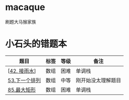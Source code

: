 # macaque
刷题大马猴家族
# 小石头的错题本
| 题目|标签| 等级 | 备注 |
| ------ | ------ | ------ | ------ |
| [[42. 接雨水](https://leetcode-cn.com/problems/trapping-rain-water/)] |数组 | 困难 | 单调栈 |
| [53.下一个排列](https://leetcode-cn.com/problems/next-permutation/submissions/) |数组 | 中等 | 刚开始没太理解题目 |
| [85.最大矩形](https://leetcode-cn.com/problems/maximal-rectangle/) |数组 | 困难 | 单调栈 |



